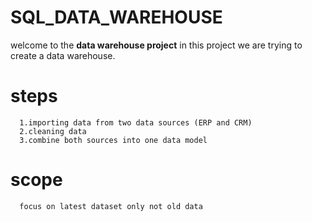 # SQL_DATA_WAREHOUSE
welcome to the **data warehouse project**
in this project we are trying to create a data warehouse.
# steps
      1.importing data from two data sources (ERP and CRM)
      2.cleaning data
      3.combine both sources into one data model
# scope 
      focus on latest dataset only not old data
      
